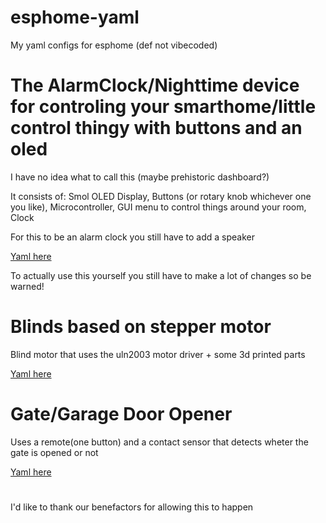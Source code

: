 # esphome-yaml
My yaml configs for esphome (def not vibecoded)

# The AlarmClock/Nighttime device for controling your smarthome/little control thingy with buttons and an oled

I have no idea what to call this (maybe prehistoric dashboard?)

It consists of: Smol OLED Display, Buttons (or rotary knob whichever one you like), Microcontroller, GUI menu to control things around your room, Clock 

For this to be an alarm clock you still have to add a speaker

[Yaml here](https://github.com/michauMiau/esphome-yaml/blob/ca624ee7792400c6b089adcec9874378aeb38857/OLED.yaml)

To actually use this yourself you still have to make a lot of changes so be warned!

# Blinds based on stepper motor

Blind motor that uses the uln2003 motor driver + some 3d printed parts

[Yaml here](https://github.com/michauMiau/esphome-yaml/blob/3c15e16260f9a75fdfcdec9790d7b81a3392a57f/blinds.yaml)

# Gate/Garage Door Opener 
Uses a remote(one button) and a contact sensor that detects wheter the gate is opened or not

[Yaml here](https://github.com/michauMiau/esphome-yaml/blob/d5dfe3b3843629f59e7c62d79e5335c259569c4e/gate.yaml)

#
I'd like to thank our benefactors for allowing this to happen
